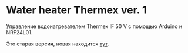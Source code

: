 
# Water heater Thermex ver. 1
Управление водонагревателем Thermex IF 50 V с помощью Arduino и NRF24L01.

Это старая версия, новая находится [тут](https://github.com/instalator/Boiler_Thermex).
